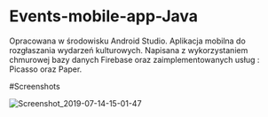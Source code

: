 # Events-mobile-app-Java
Opracowana w środowisku Android Studio. 
Aplikacja mobilna do rozgłaszania wydarzeń kulturowych.
Napisana z wykorzystaniem chmurowej bazy danych Firebase oraz zaimplementowanych usług : Picasso oraz Paper.

#Screenshots

![Screenshot_2019-07-14-15-01-47](https://user-images.githubusercontent.com/47102499/61184080-b15d0e80-a649-11e9-8b1f-39754bf5ce4e.png)
